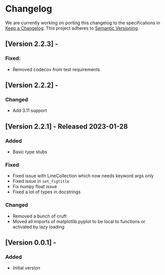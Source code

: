 # Changelog

We are currently working on porting this changelog to the specifications in
[Keep a Changelog](https://keepachangelog.com/en/1.0.0/).
This project adheres to [Semantic Versioning](https://semver.org/spec/v2.0.0.html).


## [Version 2.2.3] -

### Fixed:
* Removed codecov from test requirements


## [Version 2.2.2] -

### Changed
* Add 3.11 support


## [Version 2.2.1] - Released 2023-01-28

### Added
* Basic type stubs

### Fixed
* Fixed issue with LineCollection which now needs keyword args only
* Fixed issue in `set_figtitle`
* Fix numpy float issue
* Fixed a lot of types in docstrings

### Changed
* Removed a bunch of cruft
* Moved all imports of matplotlib.pyplot to be local to functions or activated by lazy loading


## [Version 0.0.1] -

### Added
* Initial version
